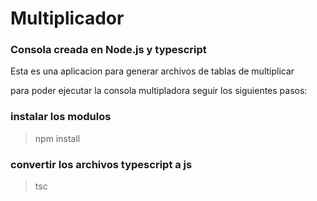 # Multiplicador
### Consola creada en Node.js  y typescript

Esta es una aplicacion para generar archivos de tablas de multiplicar

para poder ejecutar la consola multipladora seguir los siguientes pasos:

### instalar los modulos 

> npm install

### convertir los archivos typescript a js

>tsc